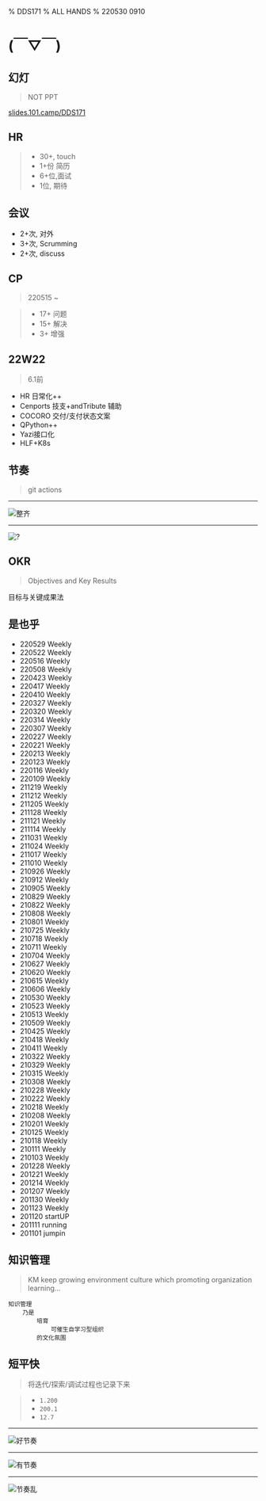 % DDS171
% ALL HANDS
% 220530 0910

# (￣▽￣)


## 幻灯
> NOT PPT

[slides.101.camp/DDS171](http://slides.101.camp/DDS171.html)

## HR
> - 30+, touch
> - 1+份 简历
> - 6+位,面试
> - 1位, 期待

## 会议
- 2+次, 对外
- 3+次, Scrumming
- 2+次, discuss

## CP
> 220515 ~

>+ 17+ 问题
>+ 15+ 解决
>+ 3+ 增强

## 22W22
> 6.1前

- HR 日常化++
- Cenports 技支+andTribute 辅助
- COCORO 交付/支付状态文案
- QPython++
- Yazi接口化
- HLF+K8s

## 节奏
> git actions 


------

![整齐](https://ipic.zoomquiet.top/2022-05-29-zshot%202022-05-29%2022.50.33.jpg!/fw/510)


------

![?](https://ipic.zoomquiet.top/2022-05-29-zshot%202022-05-29%2022.50.55.jpg!/fw/510)

## OKR
> Objectives and Key Results

目标与关键成果法

## 是也乎

- 220529 Weekly
- 220522 Weekly
- 220516 Weekly
- 220508 Weekly
- 220423 Weekly
- 220417 Weekly
- 220410 Weekly
- 220327 Weekly
- 220320 Weekly
- 220314 Weekly
- 220307 Weekly
- 220227 Weekly
- 220221 Weekly
- 220213 Weekly
- 220123 Weekly
- 220116 Weekly
- 220109 Weekly
- 211219 Weekly
- 211212 Weekly
- 211205 Weekly
- 211128 Weekly
- 211121 Weekly
- 211114 Weekly
- 211031 Weekly
- 211024 Weekly
- 211017 Weekly
- 211010 Weekly
- 210926 Weekly
- 210912 Weekly
- 210905 Weekly
- 210829 Weekly
- 210822 Weekly
- 210808 Weekly
- 210801 Weekly
- 210725 Weekly
- 210718 Weekly
- 210711 Weekly
- 210704 Weekly
- 210627 Weekly
- 210620 Weekly
- 210615 Weekly
- 210606 Weekly
- 210530 Weekly
- 210523 Weekly
- 210513 Weekly
- 210509 Weekly
- 210425 Weekly
- 210418 Weekly
- 210411 Weekly
- 210322 Weekly
- 210329 Weekly
- 210315 Weekly
- 210308 Weekly
- 210228 Weekly
- 210222 Weekly
- 210218 Weekly
- 210208 Weekly
- 210201 Weekly
- 210125 Weekly
- 210118 Weekly
- 210111 Weekly
- 210103 Weekly
- 201228 Weekly
- 201221 Weekly
- 201214 Weekly
- 201207 Weekly
- 201130 Weekly
- 201123 Weekly
- 201120 startUP
- 201111 running
- 201101 jumpin

## 知识管理
> KM keep growing environment culture which promoting organization learning...


```
知识管理
    乃是
        培育
            可催生自学习型组织
        的文化氛围
```

## 短平快
> 将迭代/探索/调试过程也记录下来


> - `1.200`
> - `200.1`
> - `12.7`

------

![好节奏](https://ipic.zoomquiet.top/2021-10-17-ScreenShot%202021-10-17%2021.39.55.jpg!/fw/460)


------


![有节奏](https://ipic.zoomquiet.top/2021-10-17-ScreenShot%202021-10-17%2021.41.15.jpg!/fw/460)

------


![节奏乱](https://ipic.zoomquiet.top/2021-10-17-ScreenShot%202021-10-17%2021.45.57.jpg!/fw/460)

